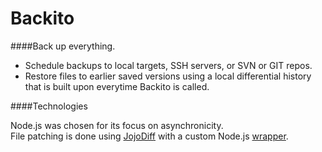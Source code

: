 # Backito

####Back up everything.

* Schedule backups to local targets, SSH servers, or SVN or GIT repos.
* Restore files to earlier saved versions using a local differential history that is built upon everytime Backito is called.

####Technologies

Node.js was chosen for its focus on asynchronicity.  
File patching is done using [JojoDiff](http://jojodiff.sourceforge.net/) with a custom Node.js [wrapper](https://github.com/lleaff/jdiff-node). 
